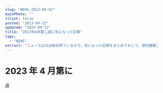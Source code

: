 ```yaml
---
slug: "NEWS-2023-04-02"
mainPhoto: ""
illust: false
posted: "2023-04-12"
updated: "2023-04-12"
title: "2023年4月第二週に気になった記事"
tags:
  - "NEWS"
extract: "ニュースはほぼ毎日見ているので、気になった記事をまとめておこう。週刊連載したい。"
---
```


# 2023 年 4 月第に
週
